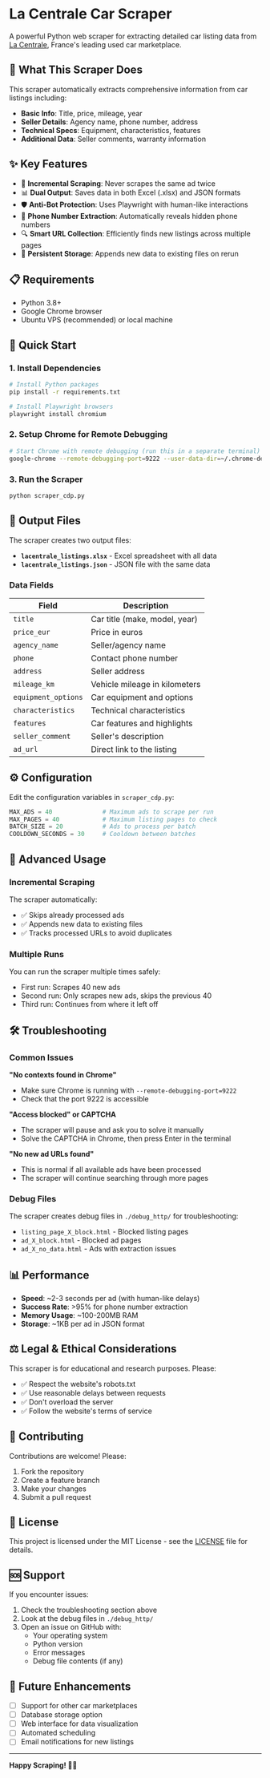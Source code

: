 # La Centrale Car Scraper

A powerful Python web scraper for extracting detailed car listing data from [La Centrale](https://www.lacentrale.fr), France's leading used car marketplace.

## 🚗 What This Scraper Does

This scraper automatically extracts comprehensive information from car listings including:

- **Basic Info**: Title, price, mileage, year
- **Seller Details**: Agency name, phone number, address
- **Technical Specs**: Equipment, characteristics, features
- **Additional Data**: Seller comments, warranty information

## ✨ Key Features

- 🔄 **Incremental Scraping**: Never scrapes the same ad twice
- 📊 **Dual Output**: Saves data in both Excel (.xlsx) and JSON formats
- 🛡️ **Anti-Bot Protection**: Uses Playwright with human-like interactions
- 📱 **Phone Number Extraction**: Automatically reveals hidden phone numbers
- 🔍 **Smart URL Collection**: Efficiently finds new listings across multiple pages
- 💾 **Persistent Storage**: Appends new data to existing files on rerun

## 📋 Requirements

- Python 3.8+
- Google Chrome browser
- Ubuntu VPS (recommended) or local machine

## 🚀 Quick Start

### 1. Install Dependencies

```bash
# Install Python packages
pip install -r requirements.txt

# Install Playwright browsers
playwright install chromium
```

### 2. Setup Chrome for Remote Debugging

```bash
# Start Chrome with remote debugging (run this in a separate terminal)
google-chrome --remote-debugging-port=9222 --user-data-dir=~/.chrome-debug
```

### 3. Run the Scraper

```bash
python scraper_cdp.py
```

## 📁 Output Files

The scraper creates two output files:

- **`lacentrale_listings.xlsx`** - Excel spreadsheet with all data
- **`lacentrale_listings.json`** - JSON file with the same data

### Data Fields

| Field | Description |
|-------|-------------|
| `title` | Car title (make, model, year) |
| `price_eur` | Price in euros |
| `agency_name` | Seller/agency name |
| `phone` | Contact phone number |
| `address` | Seller address |
| `mileage_km` | Vehicle mileage in kilometers |
| `equipment_options` | Car equipment and options |
| `characteristics` | Technical characteristics |
| `features` | Car features and highlights |
| `seller_comment` | Seller's description |
| `ad_url` | Direct link to the listing |

## ⚙️ Configuration

Edit the configuration variables in `scraper_cdp.py`:

```python
MAX_ADS = 40              # Maximum ads to scrape per run
MAX_PAGES = 40            # Maximum listing pages to check
BATCH_SIZE = 20           # Ads to process per batch
COOLDOWN_SECONDS = 30     # Cooldown between batches
```

## 🔧 Advanced Usage

### Incremental Scraping

The scraper automatically:
- ✅ Skips already processed ads
- ✅ Appends new data to existing files
- ✅ Tracks processed URLs to avoid duplicates

### Multiple Runs

You can run the scraper multiple times safely:
- First run: Scrapes 40 new ads
- Second run: Only scrapes new ads, skips the previous 40
- Third run: Continues from where it left off

## 🛠️ Troubleshooting

### Common Issues

**"No contexts found in Chrome"**
- Make sure Chrome is running with `--remote-debugging-port=9222`
- Check that the port 9222 is accessible

**"Access blocked" or CAPTCHA**
- The scraper will pause and ask you to solve it manually
- Solve the CAPTCHA in Chrome, then press Enter in the terminal

**"No new ad URLs found"**
- This is normal if all available ads have been processed
- The scraper will continue searching through more pages

### Debug Files

The scraper creates debug files in `./debug_http/` for troubleshooting:
- `listing_page_X_block.html` - Blocked listing pages
- `ad_X_block.html` - Blocked ad pages
- `ad_X_no_data.html` - Ads with extraction issues

## 📊 Performance

- **Speed**: ~2-3 seconds per ad (with human-like delays)
- **Success Rate**: >95% for phone number extraction
- **Memory Usage**: ~100-200MB RAM
- **Storage**: ~1KB per ad in JSON format

## ⚖️ Legal & Ethical Considerations

This scraper is for educational and research purposes. Please:

- ✅ Respect the website's robots.txt
- ✅ Use reasonable delays between requests
- ✅ Don't overload the server
- ✅ Follow the website's terms of service

## 🤝 Contributing

Contributions are welcome! Please:

1. Fork the repository
2. Create a feature branch
3. Make your changes
4. Submit a pull request

## 📄 License

This project is licensed under the MIT License - see the [LICENSE](LICENSE) file for details.

## 🆘 Support

If you encounter issues:

1. Check the troubleshooting section above
2. Look at the debug files in `./debug_http/`
3. Open an issue on GitHub with:
   - Your operating system
   - Python version
   - Error messages
   - Debug file contents (if any)

## 🔮 Future Enhancements

- [ ] Support for other car marketplaces
- [ ] Database storage option
- [ ] Web interface for data visualization
- [ ] Automated scheduling
- [ ] Email notifications for new listings

---

**Happy Scraping! 🚗💨**
